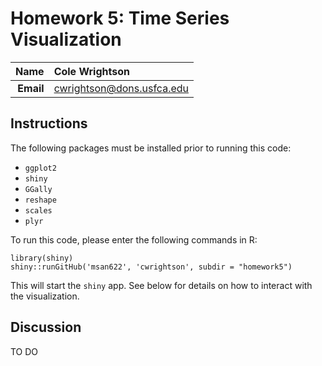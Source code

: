 Homework 5: Time Series Visualization
==============================

| **Name**  | Cole Wrightson  |
|----------:|:-------------|
| **Email** | cwrightson@dons.usfca.edu |

## Instructions ##

The following packages must be installed prior to running this code:

- `ggplot2`
- `shiny`
- `GGally`
- `reshape`
- `scales`
- `plyr`

To run this code, please enter the following commands in R:

```
library(shiny)
shiny::runGitHub('msan622', 'cwrightson', subdir = "homework5")
```

This will start the `shiny` app. See below for details on how to interact with the visualization.

## Discussion ##

TO DO
